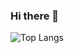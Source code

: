 ### Hi there 👋

![Top Langs](https://github-readme-stats.vercel.app/api/top-langs/?username=StudentUniversiteta&layout=compact)
